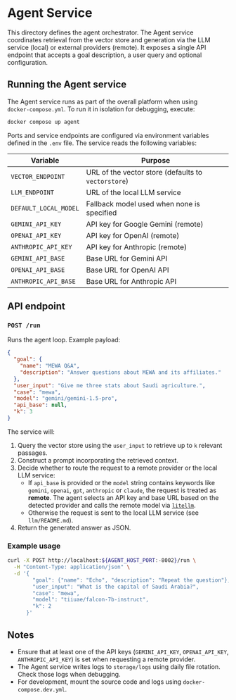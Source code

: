 # Agent Service

This directory defines the agent orchestrator.  The Agent service
coordinates retrieval from the vector store and generation via the LLM
service (local) or external providers (remote).  It exposes a single
API endpoint that accepts a goal description, a user query and
optional configuration.

## Running the Agent service

The Agent service runs as part of the overall platform when using
`docker‑compose.yml`.  To run it in isolation for debugging, execute:

```bash
docker compose up agent
```

Ports and service endpoints are configured via environment variables
defined in the `.env` file.  The service reads the following
variables:

| Variable           | Purpose                                                |
| ------------------ | ------------------------------------------------------ |
| `VECTOR_ENDPOINT`  | URL of the vector store (defaults to `vectorstore`)    |
| `LLM_ENDPOINT`     | URL of the local LLM service                           |
| `DEFAULT_LOCAL_MODEL` | Fallback model used when none is specified           |
| `GEMINI_API_KEY`   | API key for Google Gemini (remote)                    |
| `OPENAI_API_KEY`   | API key for OpenAI (remote)                           |
| `ANTHROPIC_API_KEY`| API key for Anthropic (remote)                        |
| `GEMINI_API_BASE`  | Base URL for Gemini API                               |
| `OPENAI_API_BASE`  | Base URL for OpenAI API                               |
| `ANTHROPIC_API_BASE`| Base URL for Anthropic API                           |

## API endpoint

### `POST /run`

Runs the agent loop.  Example payload:

```json
{
  "goal": {
    "name": "MEWA Q&A",
    "description": "Answer questions about MEWA and its affiliates."
  },
  "user_input": "Give me three stats about Saudi agriculture.",
  "case": "mewa",
  "model": "gemini/gemini-1.5-pro",
  "api_base": null,
  "k": 3
}
```

The service will:

1. Query the vector store using the `user_input` to retrieve up to `k`
   relevant passages.
2. Construct a prompt incorporating the retrieved context.
3. Decide whether to route the request to a remote provider or the local
   LLM service:
   * If `api_base` is provided or the `model` string contains keywords
     like `gemini`, `openai`, `gpt`, `anthropic` or `claude`, the
     request is treated as **remote**.  The agent selects an API key and
     base URL based on the detected provider and calls the remote
     model via [`litellm`](https://docs.litellm.ai/docs/).
   * Otherwise the request is sent to the local LLM service (see
     `llm/README.md`).
4. Return the generated answer as JSON.

### Example usage

```bash
curl -X POST http://localhost:${AGENT_HOST_PORT:-8002}/run \
  -H "Content-Type: application/json" \
  -d '{
        "goal": {"name": "Echo", "description": "Repeat the question"},
        "user_input": "What is the capital of Saudi Arabia?",
        "case": "mewa",
        "model": "tiiuae/falcon-7b-instruct",
        "k": 2
      }'
```

## Notes

* Ensure that at least one of the API keys (`GEMINI_API_KEY`,
  `OPENAI_API_KEY`, `ANTHROPIC_API_KEY`) is set when requesting a remote
  provider.
* The Agent service writes logs to `storage/logs` using daily file
  rotation.  Check those logs when debugging.
* For development, mount the source code and logs using
  `docker-compose.dev.yml`.